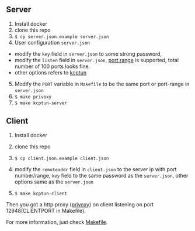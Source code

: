 Server
---

1. Install docker
2. clone this repo
3. `$ cp server.json.example server.json`
4. User configuration `server.json`
  * modify the `key` field in `server.json` to some strong password,   
  * modify the `listen` field in `server.json`, [port range](https://github.com/xtaci/kcptun/releases/tag/v20221015) is supported, total number of 100 ports looks fine.
  * other options refers to [kcptun](https://github.com/xtaci/kcptun)  
5. Modify the `PORT` variable in `Makefile` to be the same port or port-range in `server.json`
6. `$ make privoxy`
7. `$ make kcptun-server`

Client
---
1. Install docker
2. clone this repo
3. `$ cp client.json.example client.json`
4. modify the `remoteaddr` field in `client.json` to the server ip with port number/range, `key` field to the same password as the `server.json`, other options same as the `server.json`

5. `$ make kcptun-client`

Then you got a http proxy ([privoxy](https://www.privoxy.org/)) on client listening on port 12948(CLIENTPORT in Makefile).

For more information, just check [Makefile](Makefile).

